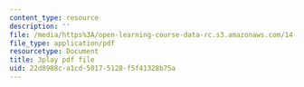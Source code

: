```yaml
---
content_type: resource
description: ''
file: /media/https%3A/open-learning-course-data-rc.s3.amazonaws.com/14-73-the-challenge-of-world-poverty-spring-2011/22d8988ca1cd50175128f5f41328b75a_quATCFNpM50.pdf
file_type: application/pdf
resourcetype: Document
title: 3play pdf file
uid: 22d8988c-a1cd-5017-5128-f5f41328b75a
---
```

